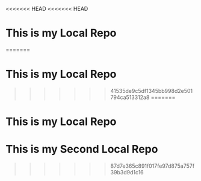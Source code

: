 <<<<<<< HEAD
<<<<<<< HEAD
# This is my Local Repo
=======
# This is my Local Repo
>>>>>>> 41535de9c5df1345bb998d2e501794ca513312a8
=======
# This is my Local Repo
# This is my Second Local Repo

>>>>>>> 87d7e365c891f017fe97d875a757f39b3d9d1c16
